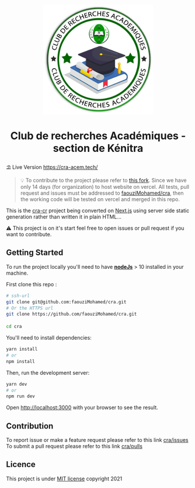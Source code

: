 <p align="center">
  <img 
    src="public/images/cra-icon-white.png" 
    alt="cra icon" 
    width="300" 
    height="300" 
  />
</p>

<h1 align="center">
  Club de recherches Académiques - 
  section de Kénitra
</h1>

:parasol_on_ground: Live Version https://cra-acem.tech/

> :bulb: To contribute to the project please refer to [this fork](https://github.com/faouziMohamed/cra).
> Since we have only 14 days (for organization) to host website on vercel. All tests, pull request and issues must be addressed to [faouziMohamed/cra](https://github.com/faouziMohamed/cra), then the working code will be tested on vercel and merged in this repo.

This is the [cra-cr](https://github.com/cra-k/cra-cr) project being converted on [Next.js](https://nextjs.org/) using server side static generation rather than written it in plain HTML...

:warning: This project is on it's start feel free to open issues or pull request if you want to contribute.

<!--### Web Page Article

Content of the web page are stored in  YAML file. The content will be generated at build time .... -->

## Getting Started

To run the project locally you'll need to have [**nodeJs**](https://nodejs.org/en/download/) > 10 installed in your machine.

First clone this repo :

```bash
# ssh-url
git clone git@github.com:faouziMohamed/cra.git
# Or the HTTPS url
git clone https://github.com/faouziMohamed/cra.git

cd cra
```

You'll need to install dependencies:

```bash
yarn install
# or
npm install
```

Then, run the development server:

```bash
yarn dev
# or
npm run dev
```

Open [http://localhost:3000](http://localhost:3000) with your browser to see the result.

## Contribution

To report issue or make a feature request please refer to this link [cra/issues](https://github.com/faouziMohamed/cra/issues)
To submit a pull request please refer to this link [cra/pulls](https://github.com/faouziMohamed/cra/pulls)

## Licence

This project is under [MIT license](LICENSE) copyright 2021
